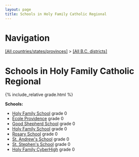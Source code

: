 ```yaml
---
layout: page
title: Schools in Holy Family Catholic Regional
---
```

# Navigation

[[All countries/states/provinces]](../..) > [[All B.C. districts]](..)

# Schools in Holy Family Catholic Regional

{% include_relative grade.html %}

**Schools:**

- [Holy Family School](Holy_Family_School.md) grade 0
- [École Providence](École_Providence.md) grade 0
- [Good Shepherd School](Good_Shepherd_School.md) grade 0
- [Holy Family School](Holy_Family_School.md) grade 0
- [Rosary School](Rosary_School.md) grade 0
- [St. Andrew's School](St._Andrew's_School.md) grade 0
- [St. Stephen's School](St._Stephen's_School.md) grade 0
- [Holy Family CyberHigh](Holy_Family_CyberHigh.md) grade 0
